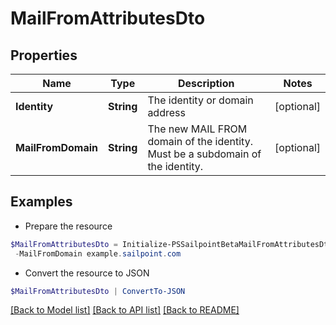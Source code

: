 # MailFromAttributesDto
## Properties

Name | Type | Description | Notes
------------ | ------------- | ------------- | -------------
**Identity** | **String** | The identity or domain address | [optional] 
**MailFromDomain** | **String** | The new MAIL FROM domain of the identity. Must be a subdomain of the identity. | [optional] 

## Examples

- Prepare the resource
```powershell
$MailFromAttributesDto = Initialize-PSSailpointBetaMailFromAttributesDto  -Identity BobSmith@sailpoint.com `
 -MailFromDomain example.sailpoint.com
```

- Convert the resource to JSON
```powershell
$MailFromAttributesDto | ConvertTo-JSON
```

[[Back to Model list]](../README.md#documentation-for-models) [[Back to API list]](../README.md#documentation-for-api-endpoints) [[Back to README]](../README.md)

